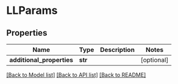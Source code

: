 # LLParams

## Properties
Name | Type | Description | Notes
------------ | ------------- | ------------- | -------------
**additional_properties** | **str** |  | [optional] 

[[Back to Model list]](../README.md#documentation-for-models) [[Back to API list]](../README.md#documentation-for-api-endpoints) [[Back to README]](../README.md)


